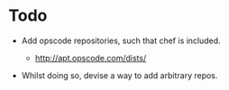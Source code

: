 Todo
====

* Add opscode repositories, such that chef is included.

  * http://apt.opscode.com/dists/

* Whilst doing so, devise a way to add arbitrary repos.
